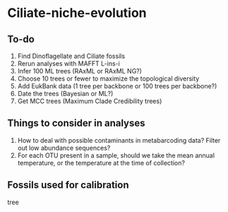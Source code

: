 # Ciliate-niche-evolution

## To-do
1. Find Dinoflagellate and Ciliate fossils
2. Rerun analyses with MAFFT L-ins-i
3. Infer 100 ML trees (RAxML or RAxML NG?)
4. Choose 10 trees or fewer to maximize the topological diversity
5. Add EukBank data (1 tree per backbone or 100 trees per backbone?)
6. Date the trees (Bayesian or ML?)
7. Get MCC trees (Maximum Clade Credibility trees)

## Things to consider in analyses

1. How to deal with possible contaminants in metabarcoding data? Filter out low abundance sequences?
2. For each OTU present in a sample, should we take the mean annual temperature, or the temperature at the time of collection?

## Fossils used for calibration

tree

<put link to google doc>
